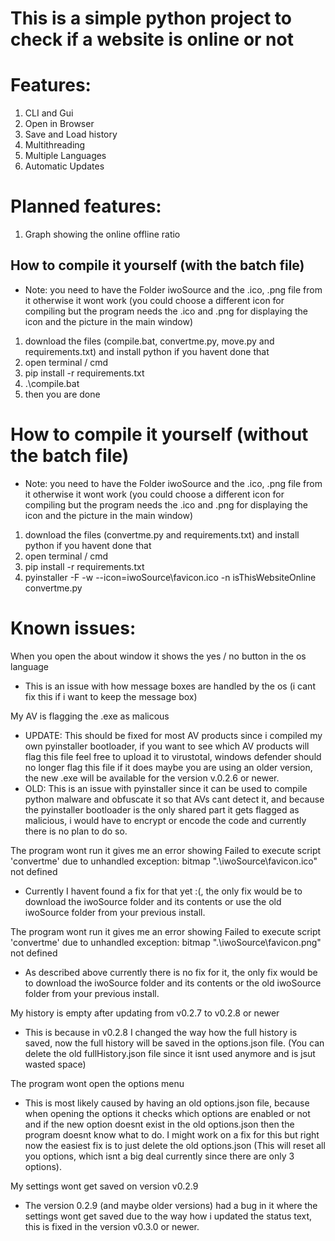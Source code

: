 # This is a simple python project to check if a website is online or not
# Features:
1. CLI and Gui
2. Open in Browser
3. Save and Load history
4. Multithreading
5. Multiple Languages
6. Automatic Updates

# Planned features:
1. Graph showing the online offline ratio

## How to compile it yourself (with the batch file)
* Note: you need to have the Folder iwoSource and the .ico, .png file from it otherwise it wont work (you could choose a different icon for compiling but the program needs the .ico and .png for displaying the icon and the picture in the main window)
1. download the files (compile.bat, convertme.py, move.py and requirements.txt) and install python if you havent done that
2. open terminal / cmd 
3. pip install -r requirements.txt
4. .\compile.bat
5. then you are done

# How to compile it yourself (without the batch file)
* Note: you need to have the Folder iwoSource and the .ico, .png file from it otherwise it wont work (you could choose a different icon for compiling but the program needs the .ico and .png for displaying the icon and the picture in the main window)
1. download the files (convertme.py and requirements.txt) and install python if you havent done that
2. open terminal / cmd
3. pip install -r requirements.txt
4. pyinstaller -F -w --icon=iwoSource\favicon.ico -n isThisWebsiteOnline convertme.py

# Known issues:
When you open the about window it shows the yes / no button in the os language
- This is an issue with how message boxes are handled by the os (i cant fix this if i want to keep the message box)

My AV is flagging the .exe as malicous
- UPDATE: This should be fixed for most AV products since i compiled my own pyinstaller bootloader, if you want to see which AV products will flag this file feel free to upload it to virustotal, windows defender should no longer flag this file if it does maybe you are using an older version, the new .exe will be available for the version v.0.2.6 or newer.
- OLD: This is an issue with pyinstaller since it can be used to compile python malware and obfuscate it so that AVs cant detect it, and because the pyinstaller bootloader is the only shared part it gets flagged as malicious, i would have to encrypt or encode the code and currently there is no plan to do so.

The program wont run it gives me an error showing Failed to execute script 'convertme' due to unhandled exception: bitmap ".\iwoSource\favicon.ico" not defined
- Currently I havent found a fix for that yet :(, the only fix would be to download the iwoSource folder and its contents or use the old iwoSource folder from your previous install.

The program wont run it gives me an error showing Failed to execute script 'convertme' due to unhandled exception: bitmap ".\iwoSource\favicon.png" not defined
- As described above currently there is no fix for it, the only fix would be to download the iwoSource folder and its contents or the old iwoSource folder from your previous install.

My history is empty after updating from v0.2.7 to v0.2.8 or newer
- This is because in v0.2.8 I changed the way how the full history is saved, now the full history will be saved in the options.json file. (You can delete the old fullHistory.json file since it isnt used anymore and is jsut wasted space)

The program wont open the options menu
- This is most likely caused by having an old options.json file, because when opening the options it checks which options are enabled or not and if the new option doesnt exist in the old options.json then the program doesnt know what to do. I might work on a fix for this but right now the easiest fix is to just delete the old options.json (This will reset all you options, which isnt a big deal currently since there are only 3 options).

My settings wont get saved on version v0.2.9
- The version 0.2.9 (and maybe older versions) had a bug in it where the settings wont get saved due to the way how i updated the status text, this is fixed in the version v0.3.0 or newer.